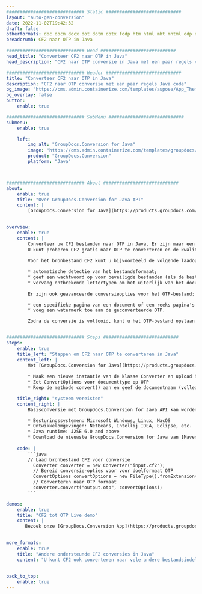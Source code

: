 ```yaml
---
############################# Static ############################
layout: "auto-gen-conversion"
date: 2022-11-02T19:42:32
draft: false
otherformats: doc docm docx dot dotm dotx fodp htm html mht mhtml odp odt otp pot potm potx pps ppsm ppsx ppt pptm pptx rtf
breadcrumb: CF2 naar OTP in Java

############################# Head ############################
head_title: "Converteer CF2 naar OTP in Java"
head_description: "CF2 naar OTP conversie in Java met een paar regels code. Converteer meer dan 160 bestandsindelingen met de GroupDocs-documentconversie-API voor Java"

############################# Header ############################
title: "Converteer CF2 naar OTP in Java"
description: "CF2 naar OTP conversie met een paar regels Java code"
bg_image: "https://cms.admin.containerize.com/templates/aspose/App_Themes/V3/images/bg/header1.png"
bg_overlay: false
button:
    enable: true

############################# SubMenu ############################
submenu:
    enable: true

    left:
        img_alt: "GroupDocs.Conversion for Java"
        image: "https://cms.admin.containerize.com/templates/groupdocs/images/product-logos/90x90-noborder/groupdocs-conversion-java.png"
        product: "GroupDocs.Conversion"
        platform: "Java"



############################# About ############################
about:
    enable: true
    title: "Over GroupDocs.Conversion for Java API"
    content: |
        [GroupDocs.Conversion for Java](https://products.groupdocs.com/conversion/java/) is een geavanceerde conversie-API voor bestandsindelingen voor het converteren tussen populaire afbeeldings- en documentindelingen zoals Microsoft Office, OpenDocument, PDF, HTML, e-mail, CAD. en nog veel meer met slechts een paar regels code. De native API detecteert automatisch de formaten van de originele documenten en biedt veel opties voor het aanpassen van de geconverteerde documenten. Naast de functie om informatie uit een document te extraheren, ondersteunt het standaard ook het cachen van de conversieresultaten naar de lokale schijf. Elk type cacheopslag kan echter worden ondersteund door de juiste interfaces te implementeren - Amazon S3, Dropbox, Google Drive, Windows Azure, Reddis of andere.
    

overview:
    enable: true
    content: |
        Converteer uw CF2 bestanden naar OTP in Java. Er zijn maar een paar regels Java code nodig op elk platform naar keuze, zoals Windows, Linux, macOS.
        U kunt proberen CF2 gratis naar OTP te converteren en de kwaliteit van de conversieresultaten te evalueren. Naast eenvoudige scripts voor bestandsconversie, kunt u meer geavanceerde opties proberen voor het laden van het CF2-bronbestand en het opslaan van de OTP-uitvoer. 
        
        Voor het bronbestand CF2 kunt u bijvoorbeeld de volgende laadopties gebruiken:

        * automatische detectie van het bestandsformaat;
        * geef een wachtwoord op voor beveiligde bestanden (als de bestandsindeling dit ondersteunt);
        * vervang ontbrekende lettertypen om het uiterlijk van het document te behouden.
        
        Er zijn ook geavanceerde conversieopties voor het OTP-bestand:

        * een specifieke pagina van een document of een reeks pagina's converteren;
        * voeg een watermerk toe aan de geconverteerde OTP.

        Zodra de conversie is voltooid, kunt u het OTP-bestand opslaan in uw lokale bestandspad of in opslag van derden, zoals FTP, Amazon S3, Google Drive, Dropbox enz. Let op - om CF2 te converteren tot OTP, hoeft u geen extra software te installeren, zoals MS Office, Open Office, Adobe Acrobat Reader etc.


############################# Steps ############################
steps:
    enable: true
    title_left: "Stappen om CF2 naar OTP te converteren in Java"
    content_left: |
        Met [GroupDocs.Conversion for Java](https://products.groupdocs.com/conversion/java/) kunnen ontwikkelaars het CF2-bestand eenvoudig converteren naar OTP met een paar regels code.
        
        * Maak een nieuwe instantie van de klasse Converter en upload het bestand CF2 met het volledige pad
        * Zet ConvertOptions voor documenttype op OTP
        * Roep de methode convert() aan en geef de documentnaam (volledig pad) en formaat (OTP) door als parameter

    title_right: "systeem vereisten"
    content_right: |
        Basisconversie met GroupDocs.Conversion for Java API kan worden gedaan met slechts een paar regels code. Onze API's worden ondersteund op alle belangrijke platforms en besturingssystemen. Voordat u de onderstaande code uitvoert, moet u ervoor zorgen dat de volgende vereisten op uw systeem zijn geïnstalleerd.

        * Besturingssystemen: Microsoft Windows, Linux, MacOS
        * Ontwikkelomgevingen: NetBeans, Intellij IDEA, Eclipse, etc.
        * Java runtime: J2SE 6.0 and above
        * Download de nieuwste GroupDocs.Conversion for Java van [Maven](https://repository.groupdocs.com/webapp/#/artifacts/browse/tree/General/repo/com/groupdocs/groupdocs-conversion)
         
    code: |
        ```java    
        // Laad bronbestand CF2 voor conversie
          Converter converter = new Converter("input.cf2");
          // Bereid conversie-opties voor voor doelformaat OTP
          ConvertOptions convertOptions = new FileType().fromExtension("otp").getConvertOptions();
          // Converteren naar OTP formaat
          converter.convert("output.otp", convertOptions);
        ```

demos:
    enable: true
    title: "CF2 tot OTP Live demo"
    content: |
       Bezoek onze [GroupDocs.Conversion App](https://products.groupdocs.app/conversion/family) website en probeer CF2 naar OTP conversie nu. De gratis demo heeft de volgende voordelen:
          

more_formats:
    enable: true
    title: "Andere ondersteunde CF2 conversies in Java"
    content: "U kunt CF2 ook converteren naar vele andere bestandsindelingen. Zie de lijst hieronder."
       
       
back_to_top:
    enable: true
---
```

